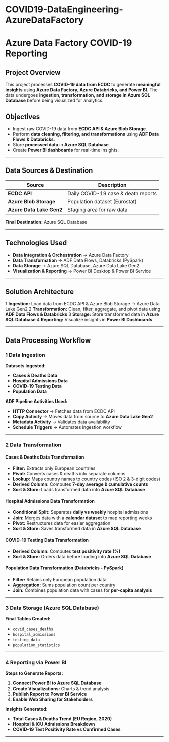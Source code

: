 # COVID19-DataEngineering-AzureDataFactory

# **Azure Data Factory COVID-19 Reporting**

## **Project Overview**
This project processes **COVID-19 data from ECDC** to generate **meaningful insights** using **Azure Data Factory, Azure Databricks, and Power BI**. The data undergoes **ingestion, transformation, and storage in Azure SQL Database** before being visualized for analytics.

## **Objectives**
- Ingest raw COVID-19 data from **ECDC API & Azure Blob Storage**.
- Perform **data cleaning, filtering, and transformations** using **ADF Data Flows & Databricks**.
- Store **processed data** in **Azure SQL Database**.
- Create **Power BI dashboards** for real-time insights.

---

## **Data Sources & Destination**
| **Source**               | **Description** 
|--------------------------|---------------
| **ECDC API**             | Daily COVID-19 case & death reports 
| **Azure Blob Storage**   | Population dataset (Eurostat) 
| **Azure Data Lake Gen2** | Staging area for raw data 

 **Final Destination:** Azure SQL Database

---

## **Technologies Used**
- **Data Integration & Orchestration** → Azure Data Factory
- **Data Transformation** → ADF Data Flows, Databricks (PySpark)
- **Data Storage** → Azure SQL Database, Azure Data Lake Gen2
- **Visualization & Reporting** → Power BI Desktop & Power BI Service

---

## **Solution Architecture**
1️ **Ingestion:** Load data from ECDC API & Azure Blob Storage → Azure Data Lake Gen2
2️ **Transformation:** Clean, filter, aggregate, and pivot data using **ADF Data Flows & Databricks**
3️ **Storage:** Store transformed data in **Azure SQL Database**
4️ **Reporting:** Visualize insights in **Power BI Dashboards**

---

## **Data Processing Workflow**

### **1 Data Ingestion**
 **Datasets Ingested:**
- **Cases & Deaths Data**
- **Hospital Admissions Data**
- **COVID-19 Testing Data**
- **Population Data**

 **ADF Pipeline Activities Used:**
- **HTTP Connector** → Fetches data from ECDC API
- **Copy Activity** → Moves data from source to **Azure Data Lake Gen2**
- **Metadata Activity** → Validates data availability
- **Schedule Triggers** → Automates ingestion workflow

---

### **2 Data Transformation**

#### **Cases & Deaths Data Transformation**
- **Filter:** Extracts only European countries
- **Pivot:** Converts cases & deaths into separate columns
- **Lookup:** Maps country names to country codes (ISO 2 & 3-digit codes)
- **Derived Column:** Computes **7-day average & cumulative counts**
- **Sort & Store:** Loads transformed data into **Azure SQL Database**

#### **Hospital Admissions Data Transformation**
- **Conditional Split:** Separates **daily vs weekly** hospital admissions
- **Join:** Merges data with a **calendar dataset** to map reporting weeks
- **Pivot:** Restructures data for easier aggregation
- **Sort & Store:** Saves transformed data in **Azure SQL Database**

#### **COVID-19 Testing Data Transformation**
- **Derived Column:** Computes **test positivity rate (%)**
- **Sort & Store:** Orders data before loading into **Azure SQL Database**

#### **Population Data Transformation (Databricks - PySpark)**
- **Filter:** Retains only European population data
- **Aggregation:** Sums population count per country
- **Join:** Combines population data with cases for **per-capita analysis**

---

### **3 Data Storage (Azure SQL Database)**
 **Final Tables Created:**
- `covid_cases_deaths`
- `hospital_admissions`
- `testing_data`
- `population_statistics`

---

### **4 Reporting via Power BI**

 **Steps to Generate Reports:**
1. **Connect Power BI to Azure SQL Database**
2. **Create Visualizations:** Charts & trend analysis
3. **Publish Report to Power BI Service**
4. **Enable Web Sharing for Stakeholders**

 **Insights Generated:**
- **Total Cases & Deaths Trend (EU Region, 2020)**
- **Hospital & ICU Admissions Breakdown**
- **COVID-19 Test Positivity Rate vs Confirmed Cases**


---

